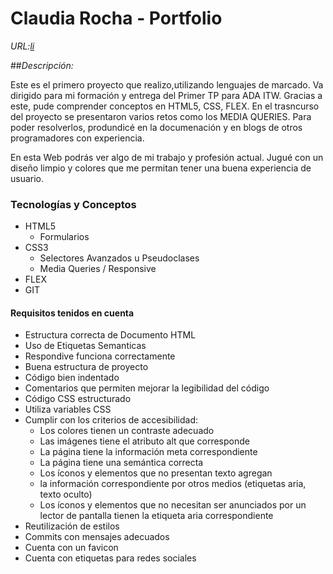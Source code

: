 # Claudia Rocha - Portfolio

_URL:[li](https://claudiarocha-portfolio.netlify.app/)_

##_Descripción:_

Este es el primero proyecto que realizo,utilizando lenguajes de marcado. Va dirigido para mi formación y entrega del Primer TP para ADA ITW. Gracias a este, pude comprender conceptos en HTML5, CSS, FLEX. En el trasncurso del proyecto se presentaron varios retos como los MEDIA QUERIES. Para poder resolverlos, produndicé en la documenación y en blogs de otros programadores con experiencia.

En esta Web podrás ver algo de mi trabajo y profesión actual. Jugué con un diseño limpio y colores que me permitan tener una buena experiencia de usuario.

### Tecnologías y Conceptos

- HTML5
  - Formularios
- CSS3
  - Selectores Avanzados u Pseudoclases
  - Media Queries / Responsive
- FLEX
- GIT

#### Requisitos tenidos en cuenta

- Estructura correcta de Documento HTML
- Uso de Etiquetas Semanticas
- Respondive funciona correctamente
- Buena estructura de proyecto
- Código bien indentado
- Comentarios que permiten mejorar la legibilidad del código
- Código CSS estructurado
- Utiliza variables CSS
- Cumplir con los criterios de accesibilidad:
  - Los colores tienen un contraste adecuado
  - Las imágenes tiene el atributo alt que corresponde
  - La página tiene la información meta correspondiente
  - La página tiene una semántica correcta
  - Los íconos y elementos que no presentan texto agregan
  - la información correspondiente por otros medios (etiquetas aria, texto oculto)
  - Los íconos y elementos que no necesitan ser anunciados por un lector de pantalla tienen la etiqueta aria correspondiente
- Reutilización de estilos
- Commits con mensajes adecuados
- Cuenta con un favicon
- Cuenta con etiquetas para redes sociales
